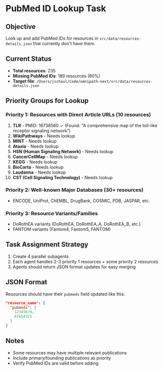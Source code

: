 # PubMed ID Lookup Task

## Objective
Look up and add PubMed IDs for resources in `src/data/resources-details.json` that currently don't have them.

## Current Status
- **Total resources**: 235
- **Missing PubMed IDs**: 189 resources (80%)
- **Target file**: `/Users/jschaul/Code/omnipath-next/src/data/resources-details.json`

## Priority Groups for Lookup

### Priority 1: Resources with Direct Article URLs (10 resources)
1. **TLR** - PMID: 16738560 ✓ (Found: "A comprehensive map of the toll-like receptor signaling network")
2. **WikiPathways** - Needs lookup
3. **MINT** - Needs lookup  
4. **Ataxia** - Needs lookup
5. **HSN (Human Signaling Network)** - Needs lookup
6. **CancerCellMap** - Needs lookup
7. **KEGG** - Needs lookup
8. **BioCarta** - Needs lookup
9. **Laudanna** - Needs lookup
10. **CST (Cell Signaling Technology)** - Needs lookup

### Priority 2: Well-known Major Databases (30+ resources)
- ENCODE, UniProt, ChEMBL, DrugBank, COSMIC, PDB, JASPAR, etc.

### Priority 3: Resource Variants/Families
- DoRothEA variants (DoRothEA, DoRothEA_A, DoRothEA_B, etc.)
- FANTOM variants (Fantom4, Fantom5, FANTOM)

## Task Assignment Strategy
1. Create 4 parallel subagents
2. Each agent handles 2-3 priority 1 resources + some priority 2 resources
3. Agents should return JSON format updates for easy merging

## JSON Format
Resources should have their `pubmeds` field updated like this:
```json
"resource_name": {
  "pubmeds": [
    12345678,
    87654321
  ]
}
```

## Notes
- Some resources may have multiple relevant publications
- Include primary/founding publications as priority
- Verify PubMed IDs are valid before adding